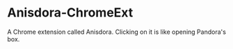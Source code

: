 # Anisdora-ChromeExt
A Chrome extension called Anisdora. Clicking on it is like opening Pandora's box.
